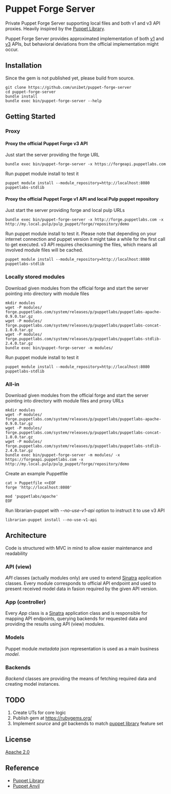 # Puppet Forge Server

Private Puppet Forge Server supporting local files and both v1 and v3 API proxies. Heavily inspired by the [Puppet Library](https://github.com/drrb/puppet-library).

Puppet Forge Server provides approximated implementation of both [v1](https://projects.puppetlabs.com/projects/module-site/wiki/Server-api)
and [v3](https://forgeapi.puppetlabs.com/) APIs, but behavioral deviations from the official implementation might occur.

## Installation

Since the gem is not published yet, please build from source.
```
git clone https://github.com/unibet/puppet-forge-server
cd puppet-forge-server
bundle install
bundle exec bin/puppet-forge-server --help
```

## Getting Started

### Proxy

#### Proxy the official Puppet Forge v3 API
Just start the server providing the forge URL
```
bundle exec bin/puppet-forge-server -x https://forgeapi.puppetlabs.com
```

Run puppet module install to test it
```
puppet module install --module_repository=http://localhost:8080 puppetlabs-stdlib
```

#### Proxy the official Puppet Forge v1 API and local Pulp puppet repository
Just start the server providing forge and local pulp URLs
```
bundle exec bin/puppet-forge-server -x http://forge.puppetlabs.com -x http://my.local.pulp/pulp_puppet/forge/repository/demo
```

Run puppet module install to test it. Please note that depending on your internet connection and puppet version it might take a while for the first call to get executed.
v3 API requires checksuming the files, which means all involved module files will be cached.
```
puppet module install --module_repository=http://localhost:8080 puppetlabs-stdlib
```

### Locally stored modules

Download given modules from the official forge and start the server pointing into directory with module files
```
mkdir modules
wget -P modules/ forge.puppetlabs.com/system/releases/p/puppetlabs/puppetlabs-apache-0.9.0.tar.gz
wget -P modules/ forge.puppetlabs.com/system/releases/p/puppetlabs/puppetlabs-concat-1.0.0.tar.gz
wget -P modules/ forge.puppetlabs.com/system/releases/p/puppetlabs/puppetlabs-stdlib-2.4.0.tar.gz
bundle exec bin/puppet-forge-server -m modules/
```

Run puppet module install to test it
```
puppet module install --module_repository=http://localhost:8080 puppetlabs-stdlib
```

### All-in

Download given modules from the official forge and start the server pointing into directory with module files and proxy URLs
```
mkdir modules
wget -P modules/ forge.puppetlabs.com/system/releases/p/puppetlabs/puppetlabs-apache-0.9.0.tar.gz
wget -P modules/ forge.puppetlabs.com/system/releases/p/puppetlabs/puppetlabs-concat-1.0.0.tar.gz
wget -P modules/ forge.puppetlabs.com/system/releases/p/puppetlabs/puppetlabs-stdlib-2.4.0.tar.gz
bundle exec bin/puppet-forge-server -m modules/ -x https://forgeapi.puppetlabs.com -x http://my.local.pulp/pulp_puppet/forge/repository/demo
```

Create an example Puppetfile
```
cat > Puppetfile <<EOF
forge 'http://localhost:8080'

mod 'puppetlabs/apache'
EOF
```

Run librarian-puppet with *--no-use-v1-api* option to instruct it to use v3 API
```
librarian-puppet install --no-use-v1-api
```
## Architecture

Code is structured with MVC in mind to allow easier  maintenance and readability

### API (view)

*API* classes (actually modules only) are used to extend [Sinatra](http://www.sinatrarb.com/) application classes.
Every module corresponds to official API endpoint and used to present received model data in fasion required by the given API version.

### App (controller)

Every *App* class is a [Sinatra](http://www.sinatrarb.com/) application class and is responsible for mapping API endpoints, querying backends for requested data and providing the results using API (view) modules.

### Models

Puppet module *metadata* json representation is used as a main business *model*.

### Backends

*Backend* classes are providing the means of fetching required data and creating model instances.


## TODO

1. Create UTs for core logic
2. Publish gem at https://rubygems.org/
3. Implement *source* and *git* backends to match [puppet library](https://github.com/drrb/puppet-library) feature set

## License

[Apache 2.0](http://www.apache.org/licenses/LICENSE-2.0.txt)

## Reference

* [Puppet Library](https://github.com/drrb/puppet-library)
* [Puppet Anvil](https://github.com/jhaals/puppet-anvil)